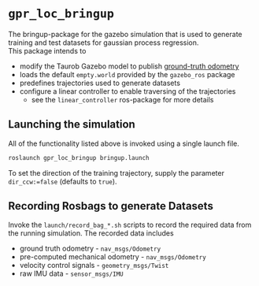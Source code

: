 # `gpr_loc_bringup`

The bringup-package for the gazebo simulation that is used to generate training and test datasets for gaussian process regression. <br/>
This package intends to
- modify the Taurob Gazebo model to publish [ground-truth odometry](https://classic.gazebosim.org/tutorials?tut=ros_gzplugins#P3D(3DPositionInterfaceforGroundTruth))
- loads the default `empty.world` provided by the `gazebo_ros` package
- predefines trajectories used to generate datasets
- configure a linear controller to enable traversing of the trajectories
    - see the `linear_controller` ros-package for more details

## Launching the simulation

All of the functionality listed above is invoked using a single launch file.

```bash
roslaunch gpr_loc_bringup bringup.launch
```

To set the direction of the training trajectory, supply the parameter `dir_ccw:=false` (defaults to `true`).

## Recording Rosbags to generate Datasets

Invoke the `launch/record_bag_*.sh` scripts to record the required data from the running simulation. The recorded data includes

- ground truth odometry - `nav_msgs/Odometry`
- pre-computed mechanical odometry - `nav_msgs/Odometry`
- velocity control signals - `geometry_msgs/Twist`
- raw IMU data - `sensor_msgs/IMU`
